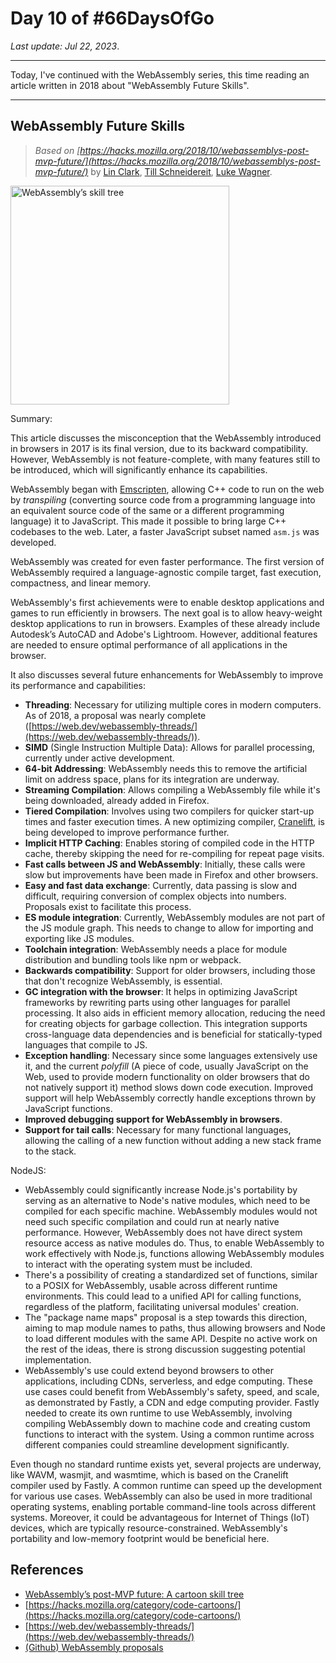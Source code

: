 # Day 10 of #66DaysOfGo

_Last update:  Jul 22, 2023_.

---

Today, I've continued with the WebAssembly series, this time reading an article written in 2018 about "WebAssembly Future Skills".

---

## WebAssembly Future Skills

> _Based on [https://hacks.mozilla.org/2018/10/webassemblys-post-mvp-future/](https://hacks.mozilla.org/2018/10/webassemblys-post-mvp-future/)_ by [Lin Clark](https://twitter.com/linclark), [Till Schneidereit](https://hacks.mozilla.org/author/tschneidereitmozilla-com/), [Luke Wagner](https://hacks.mozilla.org/author/lwagnermozilla-com/).

<img src="https://hacks.mozilla.org/files/2018/10/01-07-runtime-09-final-e1539904436477.png" alt="WebAssembly’s skill tree" width="350"/>

Summary:

This article discusses the misconception that the WebAssembly introduced in browsers in 2017 is its final version, due to its backward compatibility. However, WebAssembly is not feature-complete, with many features still to be introduced, which will significantly enhance its capabilities.

WebAssembly began with [Emscripten](https://emscripten.org/), allowing C++ code to run on the web by _transpiling_ (converting source code from a programming language into an equivalent source code of the same or a different programming language) it to JavaScript. This made it possible to bring large C++ codebases to the web. Later, a faster JavaScript subset named `asm.js` was developed.

WebAssembly was created for even faster performance. The first version of WebAssembly required a language-agnostic compile target, fast execution, compactness, and linear memory.

WebAssembly's first achievements were to enable desktop applications and games to run efficiently in browsers. The next goal is to allow heavy-weight desktop applications to run in browsers. Examples of these already include Autodesk’s AutoCAD and Adobe's Lightroom. However, additional features are needed to ensure optimal performance of all applications in the browser.

It also discusses several future enhancements for WebAssembly to improve its performance and capabilities:

- **Threading**: Necessary for utilizing multiple cores in modern computers. As of 2018, a proposal was nearly complete ([https://web.dev/webassembly-threads/](https://web.dev/webassembly-threads/)).
- **SIMD** (Single Instruction Multiple Data): Allows for parallel processing, currently under active development.
- **64-bit Addressing**: WebAssembly needs this to remove the artificial limit on address space, plans for its integration are underway.
- **Streaming Compilation**: Allows compiling a WebAssembly file while it's being downloaded, already added in Firefox.
- **Tiered Compilation**: Involves using two compilers for quicker start-up times and faster execution times. A new optimizing compiler, [Cranelift](https://cranelift.dev/), is being developed to improve performance further.
- **Implicit HTTP Caching**: Enables storing of compiled code in the HTTP cache, thereby skipping the need for re-compiling for repeat page visits.
- **Fast calls between JS and WebAssembly**: Initially, these calls were slow but improvements have been made in Firefox and other browsers.
- **Easy and fast data exchange**: Currently, data passing is slow and difficult, requiring conversion of complex objects into numbers. Proposals exist to facilitate this process.
- **ES module integration**: Currently, WebAssembly modules are not part of the JS module graph. This needs to change to allow for importing and exporting like JS modules.
- **Toolchain integration**: WebAssembly needs a place for module distribution and bundling tools like npm or webpack.
- **Backwards compatibility**: Support for older browsers, including those that don't recognize WebAssembly, is essential.
- **GC integration with the browser**: It helps in optimizing JavaScript frameworks by rewriting parts using other languages for parallel processing. It also aids in efficient memory allocation, reducing the need for creating objects for garbage collection. This integration supports cross-language data dependencies and is beneficial for statically-typed languages that compile to JS.
- **Exception handling**: Necessary since some languages extensively use it, and the current _polyfill_ (A piece of code, usually JavaScript on the Web, used to provide modern functionality on older browsers that do not natively support it) method slows down code execution. Improved support will help WebAssembly correctly handle exceptions thrown by JavaScript functions.
- **Improved debugging support for WebAssembly in browsers**.
- **Support for tail calls**: Necessary for many functional languages, allowing the calling of a new function without adding a new stack frame to the stack.

NodeJS:

- WebAssembly could significantly increase Node.js's portability by serving as an alternative to Node's native modules, which need to be compiled for each specific machine. WebAssembly modules would not need such specific compilation and could run at nearly native performance. However, WebAssembly does not have direct system resource access as native modules do. Thus, to enable WebAssembly to work effectively with Node.js, functions allowing WebAssembly modules to interact with the operating system must be included.
- There's a possibility of creating a standardized set of functions, similar to a POSIX for WebAssembly, usable across different runtime environments. This could lead to a unified API for calling functions, regardless of the platform, facilitating universal modules' creation.
- The "package name maps" proposal is a step towards this direction, aiming to map module names to paths, thus allowing browsers and Node to load different modules with the same API. Despite no active work on the rest of the ideas, there is strong discussion suggesting potential implementation.
- WebAssembly's use could extend beyond browsers to other applications, including CDNs, serverless, and edge computing. These use cases could benefit from WebAssembly's safety, speed, and scale, as demonstrated by Fastly, a CDN and edge computing provider. Fastly needed to create its own runtime to use WebAssembly, involving compiling WebAssembly down to machine code and creating custom functions to interact with the system. Using a common runtime across different companies could streamline development significantly.

Even though no standard runtime exists yet, several projects are underway, like WAVM, wasmjit, and wasmtime, which is based on the Cranelift compiler used by Fastly. A common runtime can speed up the development for various use cases.
WebAssembly can also be used in more traditional operating systems, enabling portable command-line tools across different systems. Moreover, it could be advantageous for Internet of Things (IoT) devices, which are typically resource-constrained. WebAssembly's portability and low-memory footprint would be beneficial here.

## References

- [WebAssembly’s post-MVP future: A cartoon skill tree](https://hacks.mozilla.org/2018/10/webassemblys-post-mvp-future/)
- [https://hacks.mozilla.org/category/code-cartoons/](https://hacks.mozilla.org/category/code-cartoons/)
- [https://web.dev/webassembly-threads/](https://web.dev/webassembly-threads/)
- [(Github) WebAssembly proposals](https://github.com/WebAssembly/proposals)
